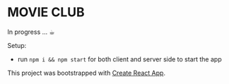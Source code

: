 # MOVIE CLUB

In progress ... ☕︎

Setup:

- run `npm i && npm start` for both client and server side to start the app

This project was bootstrapped with [Create React App](https://github.com/facebook/create-react-app).
